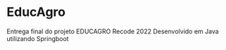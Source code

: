 # EducAgro
Entrega final do projeto EDUCAGRO Recode 2022
Desenvolvido em Java utilizando Springboot
